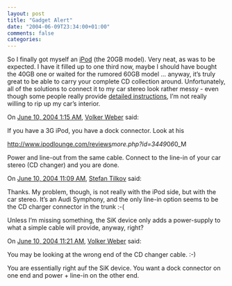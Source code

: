 ```yaml
---
layout: post
title: "Gadget Alert"
date: "2004-06-09T23:34:00+01:00"
comments: false
categories: 
---
```


<p>So I finally got myself an <a href="http://www.apple.com/ipod/">iPod</a> (the 20GB model). Very neat, as was to be expected. I have it filled up to one third now, maybe I should have bought the 40GB one or waited for the rumored 60GB model &#8230; anyway, it&#8217;s truly great to be able to carry your complete CD collection around. Unfortunately, all of the solutions to connect it to my car  stereo look rather messy - even though some people really provide <a href="http://jeff.binaryfeed.org/a4-ipod-install/">detailed instructions</a>, I&#8217;m not really willing to rip up my car&#8217;s interior.</p>

<section class="comments">

<div class="comment" id="comment-305">
On <a href="#comment-305" title="Permalink to this comment">June 10, 2004  1:15 AM</a>, <a href="http://vowe.net" title="http://vowe.net" rel="nofollow">Volker Weber</a>
said:
<p>If you have a 3G iPod, you have a dock connector. Look at his</p>

<p><a href="http://www.ipodlounge.com/reviews_more.php?id=3449_0_6_0_M" rel="nofollow" /><a href="http://www.ipodlounge.com/reviews" rel="nofollow">http://www.ipodlounge.com/reviews</a><em>more.php?id=3449</em>0<em>6</em>0_M</p>

<p>Power and line-out from the same cable. Connect to the line-in of your car stereo (CD changer) and you are done.</p>


<div class="comment" id="comment-306">
On <a href="#comment-306" title="Permalink to this comment">June 10, 2004 11:09 AM</a>, <a href="/en/staff/st/">Stefan Tilkov</a>
said:
<p>Thanks. My problem, though, is not really with the iPod side, but with the car stereo. It&#8217;s an Audi Symphony, and the only line-in option seems to be the CD charger connector in the trunk :-(</p>

<p>Unless I&#8217;m missing something, the SiK device only adds a power-supply to what a simple cable will provide, anyway, right?</p>


<div class="comment" id="comment-307">
On <a href="#comment-307" title="Permalink to this comment">June 10, 2004 11:21 AM</a>, <a href="http://vowe.net" title="http://vowe.net" rel="nofollow">Volker Weber</a>
said:
<p>You may be looking at the wrong end of the CD changer cable. :-)</p>

<p>You are essentially right auf the SiK device. You want a dock connector on one end and power + line-in on the other end.</p>


</section>

